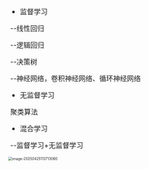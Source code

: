 * 监督学习

​		--线性回归

​		--逻辑回归

​		--决策树

​		--神经网络，卷积神经网络、循环神经网络

* 无监督学习

​		聚类算法

*  混合学习

​		--监督学习+无监督学习



<img src="https://cdn.jsdelivr.net/gh/Nobi-Nobita5/study-notes@master/img/image-20250425113713060.png" alt="image-20250425113713060" style="zoom:50%;" />
